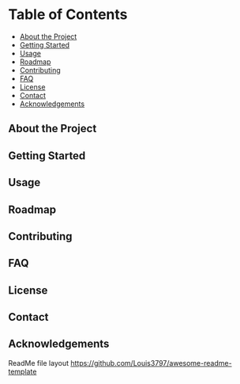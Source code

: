 <h1>Table of Contents</h1>
<ul>
  <li><a href="#about">About the Project</a></li>
  <li><a href="#started">Getting Started</a></li>
  <li><a href="#usage">Usage</a></li>
  <li><a href="#roadmap">Roadmap</a></li>
  <li><a href="#Contributing">Contributing</a></li>
  <li><a href="#FAQ">FAQ</a></li>
  <li><a href="#license">License</a></li>
  <li><a href="#contact">Contact</a></li>
  <li><a href="#acknowledge">Acknowledgements</a></li>
</ul>
<h2 id="about">About the Project</h2>
<h2 id="started">Getting Started</h2>
<h2 id="usage">Usage</h2>
<h2 id="roadmap">Roadmap</h2>
<h2 id="Contributing">Contributing</h2>
<h2 id="FAQ">FAQ</h2>
<h2 id="license">License</h2>
<h2 id="contact">Contact</h2>
<h2 id="acknowledge">Acknowledgements</h2>
<p>ReadMe file layout <a href="https://github.com/Louis3797/awesome-readme-template">https://github.com/Louis3797/awesome-readme-template</a></p>

